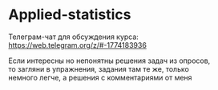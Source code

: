 # Applied-statistics
Телеграм-чат для обсуждения курса: \
https://web.telegram.org/z/#-1774183936

Если интересны но непонятны решения задач из опросов, \
то загляни в упражнения, задания там те же, только \
немного легче, а решения с комментариями от меня
